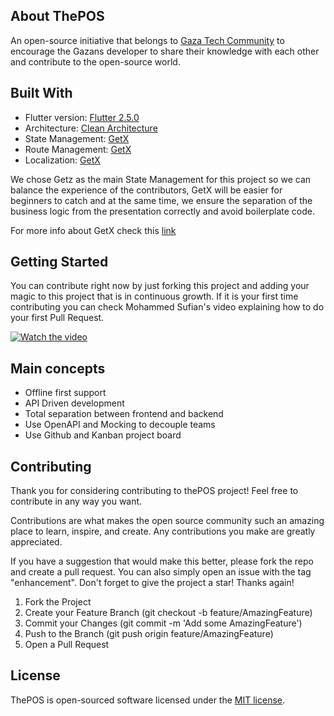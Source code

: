 ## About ThePOS

An open-source initiative that belongs to [Gaza Tech Community](https://www.facebook.com/groups/142204986283498) to encourage the Gazans developer to share their knowledge with each other and contribute to the open-source world.

## Built With 
- Flutter version: [Flutter 2.5.0](https://flutter.dev/)
- Architecture: [Clean Architecture](https://blog.cleancoder.com/uncle-bob/2012/08/13/the-clean-architecture.html)
- State Management: [GetX](https://github.com/jonataslaw/getx)
- Route Management: [GetX](https://github.com/jonataslaw/getx)
- Localization: [GetX](https://github.com/jonataslaw/getx)

We chose Getz as the main State Management for this project so we can balance the experience of the contributors, GetX will be easier for beginners to catch and at the same time, we ensure the separation of the business logic from the presentation correctly and avoid boilerplate code.

For more info about GetX check this [link](https://github.com/jonataslaw/getx)

## Getting Started
You can contribute right now by just forking this project and adding your magic to this project that is in continuous growth.
If it is your first time contributing you can check Mohammed Sufian's video explaining how to do your first Pull Request.

[![Watch the video](http://i3.ytimg.com/vi/DUoAmNpqrQQ/maxresdefault.jpg)](https://www.youtube.com/watch?v=DUoAmNpqrQQ)



## Main concepts

- Offline first support
- API Driven development
- Total separation between frontend and backend
- Use OpenAPI and Mocking to decouple teams
- Use Github and Kanban project board

## Contributing

Thank you for considering contributing to thePOS project! Feel free to contribute in any way you want.

Contributions are what makes the open source community such an amazing place to learn, inspire, and create. Any contributions you make are greatly appreciated.

If you have a suggestion that would make this better, please fork the repo and create a pull request. You can also simply open an issue with the tag "enhancement". Don't forget to give the project a star! Thanks again!

1. Fork the Project
2. Create your Feature Branch (git checkout -b feature/AmazingFeature)
3. Commit your Changes (git commit -m 'Add some AmazingFeature')
4. Push to the Branch (git push origin feature/AmazingFeature)
5. Open a Pull Request

## License

ThePOS is open-sourced software licensed under the [MIT license](https://opensource.org/licenses/MIT).
